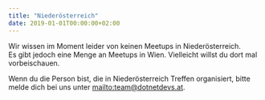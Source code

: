 ```yaml
---
title: "Niederösterreich"
date: 2019-01-01T00:00:00+02:00
---
```


Wir wissen im Moment leider von keinen Meetups in Niederösterreich.  
Es gibt jedoch eine Menge an Meetups in Wien. Vielleicht willst du dort mal vorbeischauen.

Wenn du die Person bist, die in Niederösterreich Treffen organisiert, bitte melde dich bei uns unter <mailto:team@dotnetdevs.at>.